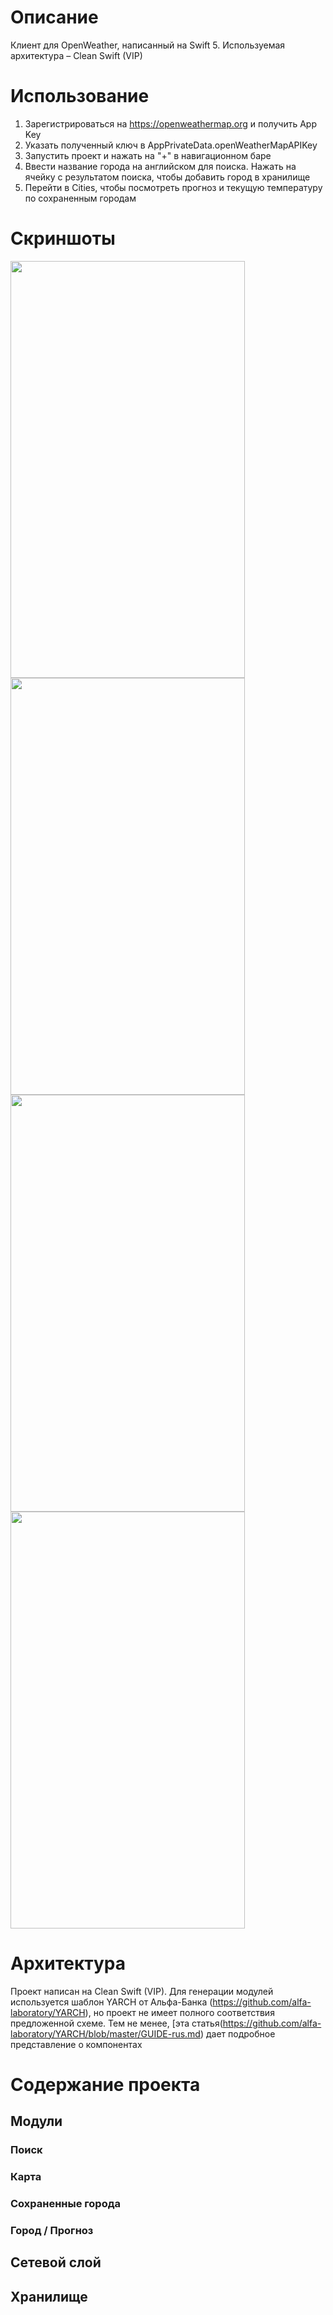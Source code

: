 # Описание

Клиент для OpenWeather, написанный на Swift 5. Используемая архитектура – Clean Swift (VIP)

# Использование

1. Зарегистрироваться на https://openweathermap.org и получить App Key
2. Указать полученный ключ в AppPrivateData.openWeatherMapAPIKey
3. Запустить проект и нажать на "+" в навигационном баре
4. Ввести название города на английском для поиска. Нажать на ячейку с результатом поиска, чтобы добавить город в хранилище
5. Перейти в Cities, чтобы посмотреть прогноз и текущую температуру по сохраненным городам

# Скриншоты

<img src="http://www.picshare.ru/uploads/190618/t7UE6rp8DJ.png" width=375 height=667> <img src="http://www.picshare.ru/uploads/190618/Jo3GRmP1x7.png" width=375 height=667>
<img src="http://www.picshare.ru/uploads/190618/E7i10aE20i.png" width=375 height=667> <img src="http://www.picshare.ru/uploads/190618/0lxFD5ocv7.png" width=375 height=667>

# Архитектура

Проект написан на Clean Swift (VIP). Для генерации модулей используется шаблон YARCH от Альфа-Банка (https://github.com/alfa-laboratory/YARCH), но проект не имеет полного соответствия предложенной схеме. Тем не менее, [эта статья(https://github.com/alfa-laboratory/YARCH/blob/master/GUIDE-rus.md) дает подробное представление о компонентах

# Содержание проекта

## Модули

### Поиск

### Карта

### Сохраненные города

### Город / Прогноз

## Сетевой слой

## Хранилище
